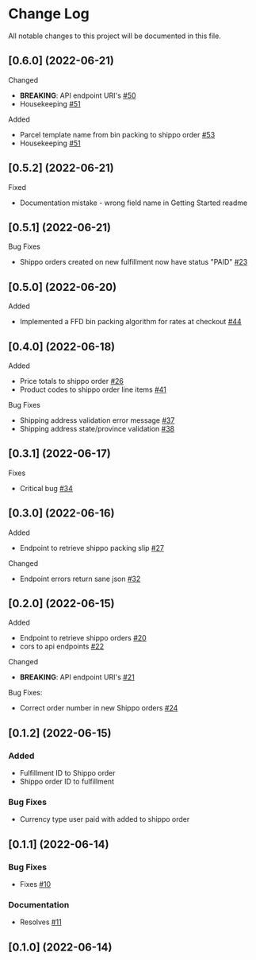 # Change Log

All notable changes to this project will be documented in this file.
## [0.6.0] (2022-06-21)
Changed
- **BREAKING**: API endpoint URI's [#50](https://github.com/macder/medusa-fulfillment-shippo/issues/50)
- Housekeeping [#51](https://github.com/macder/medusa-fulfillment-shippo/issues/51)

Added
- Parcel template name from bin packing to shippo order [#53](https://github.com/macder/medusa-fulfillment-shippo/issues/53)
- Housekeeping [#51](https://github.com/macder/medusa-fulfillment-shippo/issues/51)

## [0.5.2] (2022-06-21)
Fixed
- Documentation mistake - wrong field name in Getting Started readme
## [0.5.1] (2022-06-21)
Bug Fixes
- Shippo orders created on new fulfillment now have status "PAID" [#23](https://github.com/macder/medusa-fulfillment-shippo/issues/23)
## [0.5.0] (2022-06-20)
Added
- Implemented a FFD bin packing algorithm for rates at checkout [#44](https://github.com/macder/medusa-fulfillment-shippo/issues/44)
## [0.4.0] (2022-06-18)
Added
- Price totals to shippo order [#26](https://github.com/macder/medusa-fulfillment-shippo/issues/26)
- Product codes to shippo order line items [#41](https://github.com/macder/medusa-fulfillment-shippo/issues/41)

Bug Fixes
- Shipping address validation error message [#37](https://github.com/macder/medusa-fulfillment-shippo/issues/37)
- Shipping address state/province validation [#38](https://github.com/macder/medusa-fulfillment-shippo/issues/38)

## [0.3.1] (2022-06-17)
Fixes
- Critical bug [#34](https://github.com/macder/medusa-fulfillment-shippo/issues/34)
## [0.3.0] (2022-06-16)
Added
- Endpoint to retrieve shippo packing slip [#27](https://github.com/macder/medusa-fulfillment-shippo/issues/27)

Changed
- Endpoint errors return sane json [#32](https://github.com/macder/medusa-fulfillment-shippo/issues/32)
## [0.2.0] (2022-06-15)
Added
- Endpoint to retrieve shippo orders [#20](https://github.com/macder/medusa-fulfillment-shippo/issues/20)
- cors to api endpoints [#22](https://github.com/macder/medusa-fulfillment-shippo/issues/22)

Changed
- **BREAKING**: API endpoint URI's [#21](https://github.com/macder/medusa-fulfillment-shippo/issues/21)

Bug Fixes:
- Correct order number in new Shippo orders [#24](https://github.com/macder/medusa-fulfillment-shippo/issues/24)


## [0.1.2] (2022-06-15)
### Added
- Fulfillment ID to Shippo order
- Shippo order ID to fulfillment

### Bug Fixes
- Currency type user paid with added to shippo order
## [0.1.1] (2022-06-14)
### Bug Fixes
- Fixes [#10](https://github.com/macder/medusa-fulfillment-shippo/issues/10)
### Documentation
- Resolves [#11](https://github.com/macder/medusa-fulfillment-shippo/issues/11)

## [0.1.0] (2022-06-14)
